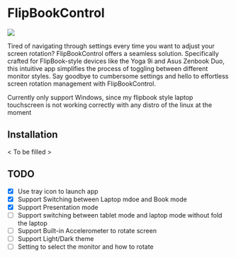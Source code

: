 # FlipBookControl 

![](https://i.imgur.com/IQB3hiQ.jpeg)

Tired of navigating through settings every time you want to adjust your screen rotation? FlipBookControl offers a seamless solution. Specifically crafted for FlipBook-style devices like the Yoga 9i and Asus Zenbook Duo, this intuitive app simplifies the process of toggling between different monitor styles. Say goodbye to cumbersome settings and hello to effortless screen rotation management with FlipBookControl.


Currently only support Windows, since my flipbook style laptop touchscreen is not working correctly with any distro of the linux at the moment

## Installation 
< To be filled >

## TODO
- [x] Use tray icon to launch app
- [x] Support Switching between Laptop mdoe and Book mode
- [x] Support Presentation mode 
- [ ] Support switching between tablet mode and laptop mode without fold the laptop
- [ ] Support Built-in Accelerometer to rotate screen
- [ ] Support Light/Dark theme
- [ ] Setting to select the monitor and how to rotate